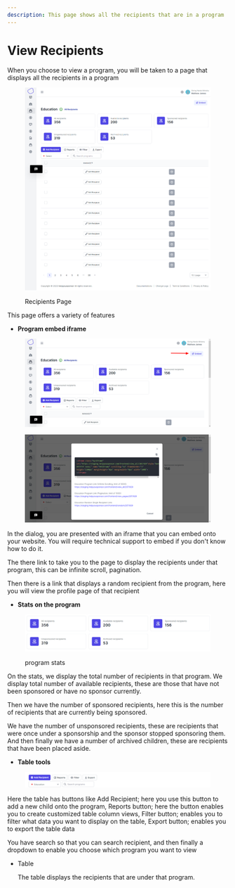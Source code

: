 ```yaml
---
description: This page shows all the recipients that are in a program
---
```


# View Recipients

When you choose to view a program, you will be taken to a page that displays all the recipients in a program

<figure><img src="../../.gitbook/assets/image_2023-05-22_173252142.png" alt=""><figcaption><p>Recipients Page</p></figcaption></figure>

This page offers a variety of features

* **Program embed iframe**

<figure><img src="../../.gitbook/assets/image_2023-05-22_173848423.png" alt=""><figcaption></figcaption></figure>

<figure><img src="../../.gitbook/assets/image_2023-05-22_173924683.png" alt=""><figcaption></figcaption></figure>

In the dialog, you are presented with an iframe that you can embed onto your website. You will require technical support to embed if you don't know how to do it.

The there link to take you to the page to display the recipients under that program, this can be infinite scroll, pagination.

Then there is a link that displays a random recipient from the program, here you will view the profile page of that recipient

* **Stats on the program**

<figure><img src="../../.gitbook/assets/image_2023-05-22_175524778.png" alt=""><figcaption><p>program stats</p></figcaption></figure>

On the stats, we display the total number of recipients in that program. We display total number of available recipients, these are those that have not been sponsored or have no sponsor currently.&#x20;

Then we have the number of sponsored recipients, here this is the number of recipients that are currently being sponsored.

We have the number of unsponsored recipients, these are recipients that were once under a sponsorship and the sponsor stopped sponsoring them. And then finally we have a number of archived children, these are recipients that have been placed aside.

* **Table tools**

<figure><img src="../../.gitbook/assets/image_2023-05-22_180139780.png" alt=""><figcaption></figcaption></figure>

Here the table has buttons like Add Recipient; here you use this button to add a new child onto the program, Reports button; here the button enables you to create customized table column views, Filter button; enables you to filter what data you want to display on the table, Export button; enables you to export the table data

You have search so that you can search recipient, and then finally a dropdown to enable you choose which program you want to view

*   Table

    The table displays the recipients that are under that program.
